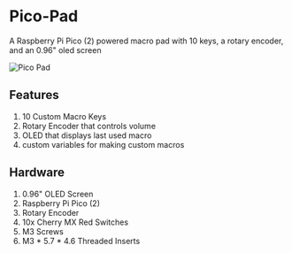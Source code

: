 # Pico-Pad
A Raspberry Pi Pico (2) powered macro pad with 10 keys, a rotary encoder, and an 0.96" oled screen


![Pico Pad](https://github.com/user-attachments/assets/9aeae088-cdf5-4738-aa03-25a166e1f488)



## Features
 1. 10 Custom Macro Keys
 2. Rotary Encoder that controls volume
 3. OLED that displays last used macro
 4. custom variables for making custom macros

## Hardware
 1. 0.96" OLED Screen
 2. Raspberry Pi Pico (2)
 3. Rotary Encoder
 4. 10x Cherry MX Red Switches
 5. M3 Screws
 6. M3 * 5.7 * 4.6 Threaded Inserts
